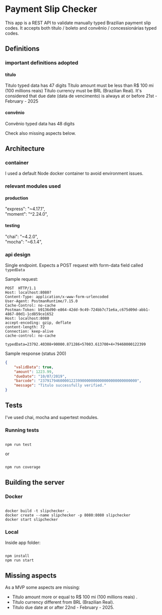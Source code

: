 # Payment Slip Checker

This app is a REST API to validate manually typed Brazilian payment slip codes.
It accepts both título / boleto  and convênio / concessionárias typed codes.

 
## Definitions

  

### important definitions adopted

#### título
Título typed data has 47 digits
Título amount must be less than R$ 100 mi (100 millions reais) 
Título currency must be BRL (Brazilian Real).
It's considered that due date (data de vencimento) is always at or before 21st - February - 2025
 

#### convênio
 Convênio typed data has 48 digits  

  
Check also missing aspects below.

## Architecture

  

### container

I used a default Node docker container to avoid environment issues.

### relevant modules used

#### production
  "express": "~4.17.1",  
  "moment": "^2.24.0",  
  
#### testing
  "chai": "~4.2.0",  
  "mocha": "~6.1.4",  
 
 
### api design

  

Single endpoint.
Expects a POST request with form-data field called `typedData` 

Sample request:

    POST  HTTP/1.1
    Host: localhost:8080?
    Content-Type: application/x-www-form-urlencoded
    User-Agent: PostmanRuntime/7.15.0
    Cache-Control: no-cache
    Postman-Token: b9136d90-e864-42dd-9c49-724bb7c71e6a,c675d09d-abb1-4867-80d1-1cd859ce1652
    Host: localhost:8080
    accept-encoding: gzip, deflate
    content-length: 72
    Connection: keep-alive
    cache-control: no-cache
    
    typedData=23792.40308+90000.871286+57003.613700+4+79460000122399 

 Sample response (status 200)

```json
{
    "validData": true,
    "amount": 1223.99,
    "dueDate": "10/07/2019",
    "barcode": "23791794600001223990000000000000000000000000",
    "message": "Titulo successfully verified."
}
```

## Tests

  

I've used chai, mocha and supertest modules.


### Running tests

  

```

npm run test

```
or


```

npm run coverage

```
  

## Building the server

  
### Docker
```

docker build -t slipchecker .
docker create --name slipchecker -p 8080:8080 slipchecker
docker start slipchecker

```

### Local

Inside app folder:
```

npm install
npm run start

```


  
## Missing aspects

  

As a MVP some aspects are missing:

  
- Título amount more or equal to R$ 100 mi (100 millions reais) .
- Título currency  different from BRL (Brazilian Real).
- Título due date at or after 22nd - February - 2025.

